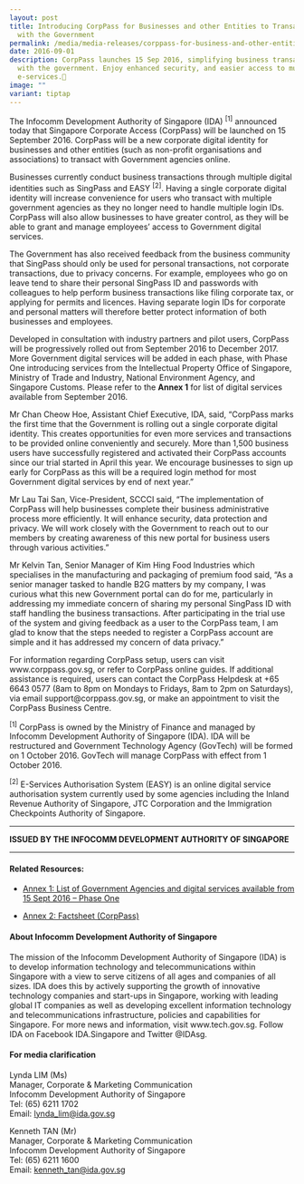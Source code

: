 ```yaml
---
layout: post
title: Introducing CorpPass for Businesses and other Entities to Transact online
  with the Government
permalink: /media/media-releases/corppass-for-business-and-other-entities-to-transact-online-with-government/
date: 2016-09-01
description: CorpPass launches 15 Sep 2016, simplifying business transactions
  with the government. Enjoy enhanced security, and easier access to multiple
  e-services.📱
image: ""
variant: tiptap
---
```

<p>The Infocomm Development Authority of Singapore (IDA) <sup>[1]</sup> announced
today that Singapore Corporate Access (CorpPass) will be launched on 15
September 2016. CorpPass will be a new corporate digital identity for businesses
and other entities (such as non-profit organisations and associations)
to transact with Government agencies online.</p>
<p>Businesses currently conduct business transactions through multiple digital
identities such as SingPass and EASY <sup>[2]</sup>. Having a single corporate
digital identity will increase convenience for users who transact with
multiple government agencies as they no longer need to handle multiple
login IDs. CorpPass will also allow businesses to have greater control,
as they will be able to grant and manage employees’ access to Government
digital services.</p>
<p>The Government has also received feedback from the business community
that SingPass should only be used for personal transactions, not corporate
transactions, due to privacy concerns. For example, employees who go on
leave tend to share their personal SingPass ID and passwords with colleagues
to help perform business transactions like filing corporate tax, or applying
for permits and licences. Having separate login IDs for corporate and personal
matters will therefore better protect information of both businesses and
employees.</p>
<p>Developed in consultation with industry partners and pilot users, CorpPass
will be progressively rolled out from September 2016 to December 2017.
More Government digital services will be added in each phase, with Phase
One introducing services from the Intellectual Property Office of Singapore,
Ministry of Trade and Industry, National Environment Agency, and Singapore
Customs. Please refer to the <strong>Annex 1</strong> for list of digital
services available from September 2016.</p>
<p>Mr Chan Cheow Hoe, Assistant Chief Executive, IDA, said, “CorpPass marks
the first time that the Government is rolling out a single corporate digital
identity. This creates opportunities for even more services and transactions
to be provided online conveniently and securely. More than 1,500 business
users have successfully registered and activated their CorpPass accounts
since our trial started in April this year. We encourage businesses to
sign up early for CorpPass as this will be a required login method for
most Government digital services by end of next year.”</p>
<p>Mr Lau Tai San, Vice-President, SCCCI said, “The implementation of CorpPass
will help businesses complete their business administrative process more
efficiently. It will enhance security, data protection and privacy. We
will work closely with the Government to reach out to our members by creating
awareness of this new portal for business users through various activities.”</p>
<p>Mr Kelvin Tan, Senior Manager of Kim Hing Food Industries which specialises
in the manufacturing and packaging of premium food said, “As a senior manager
tasked to handle B2G matters by my company, I was curious what this new
Government portal can do for me, particularly in addressing my immediate
concern of sharing my personal SingPass ID with staff handling the business
transactions. After participating in the trial use of the system and giving
feedback as a user to the CorpPass team, I am glad to know that the steps
needed to register a CorpPass account are simple and it has addressed my
concern of data privacy.”</p>
<p>For information regarding CorpPass setup, users can visit www.corppass.gov.sg,
or refer to CorpPass online guides. If additional assistance is required,
users can contact the CorpPass Helpdesk at +65 6643 0577 (8am to 8pm on
Mondays to Fridays, 8am to 2pm on Saturdays), via email support@corppass.gov.sg,
or make an appointment to visit the CorpPass Business Centre.</p>
<p><sup>[1]</sup> CorpPass is owned by the Ministry of Finance and managed
by Infocomm Development Authority of Singapore (IDA). IDA will be restructured
and Government Technology Agency (GovTech) will be formed on 1 October
2016. GovTech will manage CorpPass with effect from 1 October 2016.</p>
<p><sup>[2]</sup> E-Services Authorisation System (EASY) is an online digital
service authorisation system currently used by some agencies including
the Inland Revenue Authority of Singapore, JTC Corporation and the Immigration
Checkpoints Authority of Singapore.</p>
<hr>
<p><strong>ISSUED BY THE INFOCOMM DEVELOPMENT AUTHORITY OF SINGAPORE</strong>
</p>
<hr>
<h4>Related Resources:</h4>
<ul data-tight="true" class="tight">
<li>
<p><a href="/files/media/media-releases/Annex_1__List_of_Government_Agencies_and_digital_services_available_from_15_Sept_2016___Phase_One.pdf" rel="noopener noreferrer nofollow" target="_blank">Annex 1: List of Government Agencies and digital services available from 15 Sept 2016 – Phase One</a>
</p>
</li>
<li>
<p><a href="/files/media/media-releases/Annex_2___Factsheet__CorpPass_.pdf" rel="noopener noreferrer nofollow" target="_blank">Annex 2: Factsheet (CorpPass)</a>
</p>
</li>
</ul>
<h4>About Infocomm Development Authority of Singapore</h4>
<p>The mission of the Infocomm Development Authority of Singapore (IDA) is
to develop information technology and telecommunications within Singapore
with a view to serve citizens of all ages and companies of all sizes. IDA
does this by actively supporting the growth of innovative technology companies
and start-ups in Singapore, working with leading global IT companies as
well as developing excellent information technology and telecommunications
infrastructure, policies and capabilities for Singapore. For more news
and information, visit www.tech.gov.sg. Follow IDA on Facebook IDA.Singapore
and Twitter @IDAsg.</p>
<h4>For media clarification</h4>
<p>Lynda LIM (Ms)
<br>Manager, Corporate &amp; Marketing Communication
<br>Infocomm Development Authority of Singapore
<br>Tel: (65) 6211 1702
<br>Email: <a href="mailto:lynda_lim@ida.gov.sg" rel="noopener noreferrer nofollow" target="_blank">lynda_lim@ida.gov.sg</a>
</p>
<p>Kenneth TAN (Mr)
<br>Manager, Corporate &amp; Marketing Communication
<br>Infocomm Development Authority of Singapore
<br>Tel: (65) 6211 1600
<br>Email: <a href="mailto:kenneth_tan@ida.gov.sg" rel="noopener noreferrer nofollow" target="_blank">kenneth_tan@ida.gov.sg</a>
</p>
<p></p>